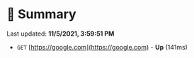 # 📖 Summary
Last updated: **11/5/2021, 3:59:51 PM**

- `GET` [https://google.com](https://google.com) - **Up** (141ms)

